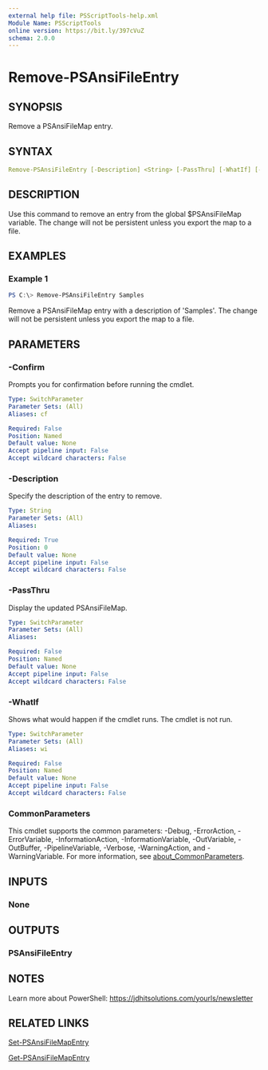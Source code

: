 ```yaml
---
external help file: PSScriptTools-help.xml
Module Name: PSScriptTools
online version: https://bit.ly/397cVuZ
schema: 2.0.0
---
```


# Remove-PSAnsiFileEntry

## SYNOPSIS

Remove a PSAnsiFileMap entry.

## SYNTAX

```yaml
Remove-PSAnsiFileEntry [-Description] <String> [-PassThru] [-WhatIf] [-Confirm] [<CommonParameters>]
```

## DESCRIPTION

Use this command to remove an entry from the global $PSAnsiFileMap variable. The change will not be persistent unless you export the map to a file.

## EXAMPLES

### Example 1

```powershell
PS C:\> Remove-PSAnsiFileEntry Samples
```

Remove a PSAnsiFileMap entry with a description of 'Samples'. The change will not be persistent unless you export the map to a file.

## PARAMETERS

### -Confirm

Prompts you for confirmation before running the cmdlet.

```yaml
Type: SwitchParameter
Parameter Sets: (All)
Aliases: cf

Required: False
Position: Named
Default value: None
Accept pipeline input: False
Accept wildcard characters: False
```

### -Description

Specify the description of the entry to remove.

```yaml
Type: String
Parameter Sets: (All)
Aliases:

Required: True
Position: 0
Default value: None
Accept pipeline input: False
Accept wildcard characters: False
```

### -PassThru

Display the updated PSAnsiFileMap.

```yaml
Type: SwitchParameter
Parameter Sets: (All)
Aliases:

Required: False
Position: Named
Default value: None
Accept pipeline input: False
Accept wildcard characters: False
```

### -WhatIf

Shows what would happen if the cmdlet runs.
The cmdlet is not run.

```yaml
Type: SwitchParameter
Parameter Sets: (All)
Aliases: wi

Required: False
Position: Named
Default value: None
Accept pipeline input: False
Accept wildcard characters: False
```

### CommonParameters

This cmdlet supports the common parameters: -Debug, -ErrorAction, -ErrorVariable, -InformationAction, -InformationVariable, -OutVariable, -OutBuffer, -PipelineVariable, -Verbose, -WarningAction, and -WarningVariable. For more information, see [about_CommonParameters](http://go.microsoft.com/fwlink/?LinkID=113216).

## INPUTS

### None

## OUTPUTS

### PSAnsiFileEntry

## NOTES

Learn more about PowerShell: https://jdhitsolutions.com/yourls/newsletter

## RELATED LINKS

[Set-PSAnsiFileMapEntry](Set-PSAnsiFileMapEntry.md)

[Get-PSAnsiFileMapEntry](Get-PSAnsiFileMapEntry.md)
